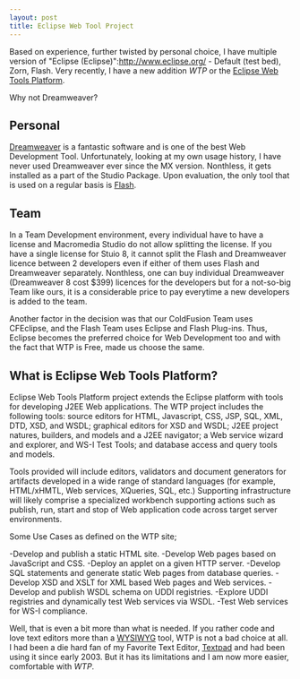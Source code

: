 ```yaml
---
layout: post
title: Eclipse Web Tool Project
---
```


Based on experience, further twisted by personal choice, I have multiple version of "Eclipse (Eclipse)":http://www.eclipse.org/ - Default (test bed), Zorn, Flash. Very recently, I have a new addition *WTP* or the [Eclipse Web Tools Platform](http://www.eclipse.org/webtools/).

Why not Dreamweaver?

## Personal

[Dreamweaver](http://www.macromedia.com/software/dreamweaver/) is a fantastic software and is one of the best Web Development Tool. Unfortunately, looking at my own usage history, I have never used Dreamweaver ever since the MX version. Nonthless, it gets installed as a part of the Studio Package. Upon evaluation, the only tool that is used on a regular basis is [Flash](http://www.macromedia.com/software/flash/).


## Team

In a Team Development environment, every individual have to have a license and Macromedia Studio do not allow splitting the license. If you have a single license for Stuio 8, it cannot split the Flash and Dreamweaver licence between 2 developers even if either of them uses Flash and Dreamweaver separately. Nonthless, one can buy individual Dreamweaver (Dreamweaver 8 cost $399) licences for the developers but for a not-so-big Team like ours, it is a considerable price to pay everytime a new developers is added to the team.

Another factor in the decision was that our ColdFusion Team uses CFEclipse, and the Flash Team uses Eclipse and Flash Plug-ins. Thus, Eclipse becomes the preferred choice for Web Development too and with the fact that WTP is Free, made us choose the same.

## What is Eclipse Web Tools Platform?

Eclipse Web Tools Platform project extends the Eclipse platform with tools for developing J2EE Web applications. The WTP project includes the following tools: source editors for HTML, Javascript, CSS, JSP, SQL, XML, DTD, XSD, and WSDL; graphical editors for XSD and WSDL; J2EE project natures, builders, and models and a J2EE navigator; a Web service wizard and explorer, and WS-I Test Tools; and database access and query tools and models.

Tools provided will include editors, validators and document generators for artifacts developed in a wide range of standard languages (for example, HTML/xHMTL, Web services, XQueries, SQL, etc.) Supporting infrastructure will likely comprise a specialized workbench supporting actions such as publish, run, start and stop of Web application code across target server environments.

Some Use Cases as defined on the WTP site;

-Develop and publish a static HTML site.
-Develop Web pages based on JavaScript and CSS.
-Deploy an applet on a given HTTP server.
-Develop SQL statements and generate static Web pages from database queries.
-Develop XSD and XSLT for XML based Web pages and Web services.
-Develop and publish WSDL schema on UDDI registries.
-Explore UDDI registries and dynamically test Web services via WSDL.
-Test Web services for WS-I compliance.

Well, that is even a bit more than what is needed. If you rather code and love text editors more than a [WYSIWYG](http://en.wikipedia.org/wiki/WySiWyG) tool, WTP is not a bad choice at all. I had been a die hard fan of my Favorite Text Editor, [Textpad](http://www.textpad.com/) and had been using it since early 2003. But it has its limitations and I am now more easier, comfortable with *WTP*.
